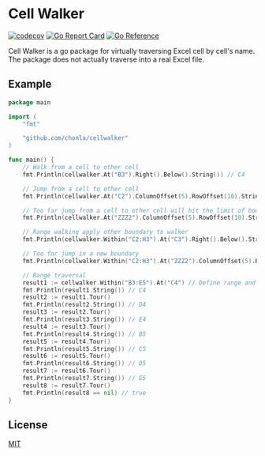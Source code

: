 # Cell Walker

[![codecov](https://codecov.io/github/chonla/cellwalker/graph/badge.svg?token=N2WFUOD9OB)](https://codecov.io/github/chonla/cellwalker) [![Go Report Card](https://goreportcard.com/badge/github.com/chonla/cellwalker)](https://goreportcard.com/report/github.com/chonla/cellwalker) [![Go Reference](https://pkg.go.dev/badge/github.com/chonla/cellwalker.svg)](https://pkg.go.dev/github.com/chonla/cellwalker)

Cell Walker is a go package for virtually traversing Excel cell by cell's name. The package does not actually traverse into a real Excel file.

## Example

```go
package main

import (
	"fmt"

	"github.com/chonla/cellwalker"
)

func main() {
	// Walk from a cell to other cell
	fmt.Println(cellwalker.At("B3").Right().Below().String()) // C4

	// Jump from a cell to other cell
	fmt.Println(cellwalker.At("C2").ColumnOffset(5).RowOffset(10).String()) // H12

	// Too far jump from a cell to other cell will hit the limit of boundary
	fmt.Println(cellwalker.At("ZZZ2").ColumnOffset(5).RowOffset(10).String()) // XFD12

	// Range walking apply other boundary to walker
	fmt.Println(cellwalker.Within("C2:H3").At("C3").Right().Below().String()) // D3

	// Too far jump in a new boundary
	fmt.Println(cellwalker.Within("C2:H3").At("ZZZ2").ColumnOffset(5).RowOffset(10).String()) // XFD12

	// Range traversal
	result1 := cellwalker.Within("B3:E5").At("C4") // Define range and initial cell position
	fmt.Println(result1.String()) // C4
	result2 := result1.Tour()
	fmt.Println(result2.String()) // D4
	result3 := result2.Tour()
	fmt.Println(result3.String()) // E4
	result4 := result3.Tour()
	fmt.Println(result4.String()) // B5
	result5 := result4.Tour()
	fmt.Println(result5.String()) // C5
	result6 := result5.Tour()
	fmt.Println(result6.String()) // D5
	result7 := result6.Tour()
	fmt.Println(result7.String()) // E5
	result8 := result7.Tour()
	fmt.Println(result8 == nil) // true
}
```

## License

[MIT](LICENSE)